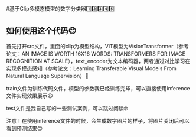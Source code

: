 #基于Clip多模态模型的数字分类器1️⃣2️⃣3️⃣4️⃣5️⃣

## 如何使用这个代码😊

首先打开src文件，里面的clip为模型结构，ViT模型为VisionTransformer（参考论文：AN IMAGE IS WORTH 16X16 WORDS:
TRANSFORMERS FOR IMAGE RECOGNITION AT SCALE），text_encoder为文本编码器，两者通过对比学习在实现多模态感知（参考论文：Learning Transferable Visual Models From Natural Language Supervision）📖

train文件为训练代码文件，模型的参数我已经训练完毕，可以直接使用inference文件实现效果展示😃

test文件是我自己写的一些测试案例，可以跳过阅读🤓

注意！在使用inference文件的时候，会生成数字图片的样子，将图片关闭后可以看到预测结果😊

